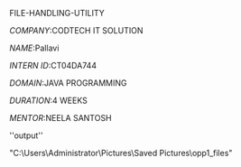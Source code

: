 FILE-HANDLING-UTILITY

*COMPANY*:CODTECH IT SOLUTION

*NAME*:Pallavi

*INTERN ID*:CT04DA744

*DOMAIN*:JAVA PROGRAMMING

*DURATION*:4 WEEKS

*MENTOR*:NEELA SANTOSH

''output''

"C:\Users\Administrator\Pictures\Saved Pictures\opp1_files"


